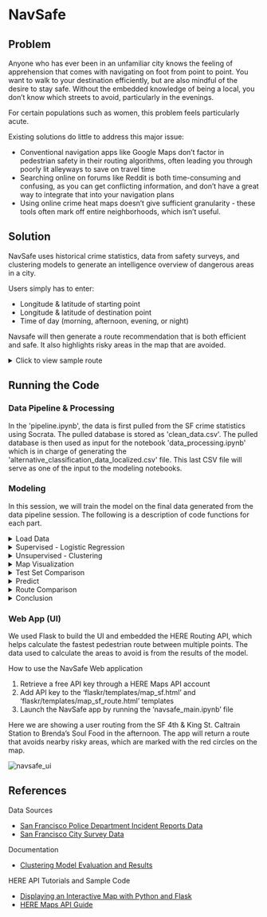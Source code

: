 # NavSafe

## Problem
Anyone who has ever been in an unfamiliar city knows the feeling of apprehension that comes with navigating on foot from point to point. You want to walk to your destination efficiently, but are also mindful of the desire to stay safe. Without the embedded knowledge of being a local, you don’t know which streets to avoid, particularly in the evenings.

For certain populations such as women, this problem feels particularly acute.

Existing solutions do little to address this major issue:

- Conventional navigation apps like Google Maps don’t factor in pedestrian safety in their routing algorithms, often leading you through poorly lit alleyways to save on travel time
- Searching online on forums like Reddit is both time-consuming and confusing, as you can get conflicting information, and don’t have a great way to integrate that into your navigation plans
- Using online crime heat maps doesn’t give sufficient granularity - these tools often mark off entire neighborhoods, which isn’t useful.

## Solution
NavSafe uses historical crime statistics, data from safety surveys, and clustering models to generate an intelligence overview of dangerous areas in a city. 

Users simply has to enter: 
- Longitude & latitude of starting point
- Longitude & latitude of destination point
- Time of day (morning, afternoon, evening, or night)

Navsafe will then generate a route recommendation that is both efficient and safe. It also highlights risky areas in the map that are avoided.

<details>
  <summary> Click to view sample route </summary>

![navsafe_sample_route](./images/sample_route.png)

</details>

## Running the Code

### Data Pipeline & Processing
In the 'pipeline.ipynb', the data is first pulled from the SF crime statistics using Socrata. The pulled database is stored as 'clean_data.csv'. 
The pulled database is then used as input for the notebook 'data_processing.ipynb' which is in charge of generating the 'alternative_classification_data_localized.csv' file. This last CSV file will serve as one of the input to the modeling notebooks. 

### Modeling
In this session, we will train the model on the final data generated from the data pipeline session. The following is a description of code functions for each part.

<details>
  <summary> Load Data </summary>
Import the final crime report data generated from data pipeline and processing called 'alternative_classification_data_localized.csv', as well as the safety survey data that will be used, 'data_neighborhood_safety.csv'.

</details>

<details>
  <summary> Supervised - Logistic Regression </summary>
  The previous attempt of using supervised learning. We won’t adapt this method for the final modeling.
</details>

<details>
  <summary> Unsupervised - Clustering </summary>
  The current attempt of using unsupervised learning. It contains the tuning and training process for 3 clustering models, K-means, Agglomerative and Gaussian Mixed models.
</details>

<details>
  <summary> Map Visualization </summary>
  In this part, we visualize the clustering results of all 6 models and one additional averaged clustering result in HERE API. 
</details>

<details>
  <summary> Test Set Comparison </summary>
  We use the labeled test set data to evaluate all 7 clustering models and provide performance scores for them. This part contains 7 sub-sessions for each clustering method and one “compare results” sub-session to compare the scores and find good models among them. The labeled test dataset we used, 'data_testset.csv', has 128 records.
</details>

<details>
  <summary> Predict </summary>
  Use the 7 clustering method to predict the dependent variable, avoid or not, for all records.
</details>

<details>
  <summary> Route Comparison </summary>
  We test these 7 predictions on 2 sample routes to generate the required parameters that will be used in HERE API to find the safest route. Then we will add these parameters into HERE API HTML files to visualize the routes. We can assess these maps and eliminate results that are unhelpful.
</details>

<details>
  <summary> Conclusion </summary>
  Analyze all the results and conclude that the best model is the agglomerative clustering model with 10 clusters, which we denote as 'agg, 10'.
</details>


### Web App (UI)

We used Flask to build the UI and embedded the HERE Routing API, which helps calculate the fastest pedestrian route between multiple points. The data used to calculate the areas to avoid is from the results of the model.

How to use the NavSafe Web application
1. Retrieve a free API key through a HERE Maps API account
2. Add API key to the ‘flaskr/templates/map_sf.html’ and ‘flaskr/templates/map_sf_route.html’ templates
3. Launch the NavSafe app by running the ‘navsafe_main.ipynb’ file

Here we are showing a user routing from the SF 4th & King St. Caltrain Station to Brenda’s Soul Food in the afternoon. The app will return a route that avoids nearby risky areas, which are marked with the red circles on the map.

![navsafe_ui](./images/ui.gif)

## References 

Data Sources
- [San Francisco Police Department Incident Reports Data](https://data.sfgov.org/Public-Safety/Police-Department-Incident-Reports-2018-to-Present/wg3w-h783)
- [San Francisco City Survey Data](https://sfgov.org/sfc/citysurvey/about-city-survey)

Documentation
- [Clustering Model Evaluation and Results](https://docs.google.com/document/d/1JhnNBccKZihytR5tFnNlOQzxFtTyjfl8eINSViorPyQ/edit?usp=sharing)

HERE API Tutorials and Sample Code
- [Displaying an Interactive Map with Python and Flask](https://developer.here.com/blog/displaying-an-interactive-map-with-python-and-flask-part-2)
- [HERE Maps API Guide](https://developer.here.com/documentation/maps/3.1.22.1/dev_guide/topics/routing.html)

